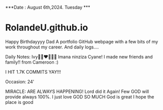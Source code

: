 ***Date : August 6th,2024. Tuesday ***
# RolandeU.github.io
 Happy Birthdayyyy Dad
A portfolio GitHub webpage with a few bits of my work throughout my career. And daily logs....

Daily Notes:
Ivy🙌🏽❤️💚🙏🏾 Imana ninziza Cyane!
I made new friends and family!! from Cameroon :)

I HIT 1.7K COMMITS YAY!!!

Occasion: 24'

MIRACLE: ARE ALWAYS HAPPENING!
Lord did it Again! 
Few 
GOD will provide always 100%. I just love GOD SO MUCH
God is great
I hope the place is good







